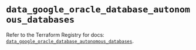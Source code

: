 # `data_google_oracle_database_autonomous_databases`

Refer to the Terraform Registry for docs: [`data_google_oracle_database_autonomous_databases`](https://registry.terraform.io/providers/hashicorp/google-beta/6.23.0/docs/data-sources/google_oracle_database_autonomous_databases).
